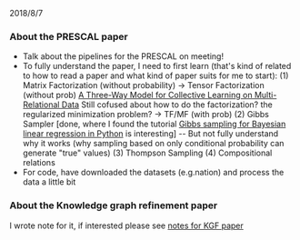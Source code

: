 2018/8/7
### About the PRESCAL paper
* Talk about the pipelines for the PRESCAL on meeting!
* To fully understand the paper, I need to first learn (that's kind of related to how to read a paper and what kind of paper suits for me to start):
(1) Matrix Factorization (without probability) 
-> Tensor Factorization (without prob) [A Three-Way Model for Collective Learning on Multi-Relational Data](http://www.icml-2011.org/papers/438_icmlpaper.pdf) Still cofused about how to do the factorization? the regularized minimization problem? 
-> TF/MF (with prob)
(2) Gibbs Sampler [done, where I found the tutorial [Gibbs sampling for Bayesian linear regression in Python](https://kieranrcampbell.github.io/blog/2016/05/15/gibbs-sampling-bayesian-linear-regression.html) is interesting] -- But not fully understand why it works (why sampling based on only conditional probability can generate "true" values)
(3) Thompson Sampling 
(4) Compositional relations
* For code, have downloaded the datasets (e.g.nation) and process the data a little bit

### About the Knowledge graph refinement paper

I wrote note for it, if interested please see [notes for KGF paper](https://github.com/Mengyanz/Paper_notes/blob/master/KG_Refinement.md)
